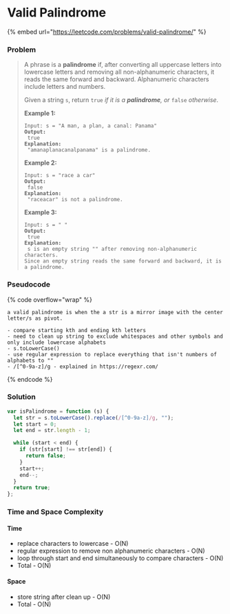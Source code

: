 # Valid Palindrome

{% embed url="https://leetcode.com/problems/valid-palindrome/" %}

### Problem

> A phrase is a **palindrome** if, after converting all uppercase letters into lowercase letters and removing all non-alphanumeric characters, it reads the same forward and backward. Alphanumeric characters include letters and numbers.
>
> Given a string `s`, return `true` _if it is a **palindrome**, or_ `false` _otherwise_.
>
> &#x20;
>
> **Example 1:**
>
> <pre><code>Input: s = "A man, a plan, a canal: Panama"
> <strong>Output:
> </strong> true
> <strong>Explanation:
> </strong> "amanaplanacanalpanama" is a palindrome.</code></pre>
>
> **Example 2:**
>
> <pre><code>Input: s = "race a car"
> <strong>Output:
> </strong> false
> <strong>Explanation:
> </strong> "raceacar" is not a palindrome.</code></pre>
>
> **Example 3:**
>
> <pre><code>Input: s = " "
> <strong>Output:
> </strong> true
> <strong>Explanation:
> </strong> s is an empty string "" after removing non-alphanumeric characters.
> Since an empty string reads the same forward and backward, it is a palindrome.</code></pre>

### Pseudocode

{% code overflow="wrap" %}
```
a valid palindrome is when the a str is a mirror image with the center letter/s as pivot.

- compare starting kth and ending kth letters
- need to clean up string to exclude whitespaces and other symbols and only include lowercase alphabets
- s.toLowerCase()
- use regular expression to replace everything that isn't numbers of alphabets to ""
- /[^0-9a-z]/g - explained in https://regexr.com/
```
{% endcode %}

### Solution

```javascript
var isPalindrome = function (s) {
  let str = s.toLowerCase().replace(/[^0-9a-z]/g, "");
  let start = 0;
  let end = str.length - 1;

  while (start < end) {
    if (str[start] !== str[end]) {
      return false;
    }
    start++;
    end--;
  }
  return true;
};
```

### Time and Space Complexity

#### Time

* replace characters to lowercase - O(N)
* regular expression to remove non alphanumeric characters  - O(N)
* loop through start and end simultaneously to compare characters - O(N)
* Total - O(N)

#### Space

* store string after clean up - O(N)
* Total - O(N)
